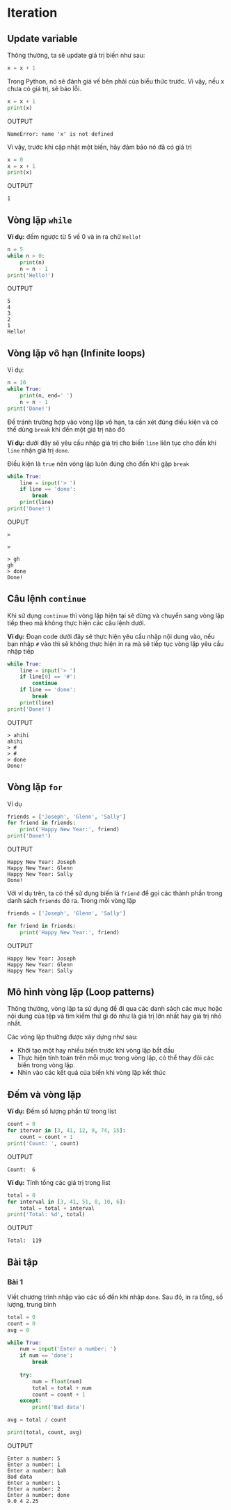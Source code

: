 # Iteration

## Update variable
Thông thường, ta sẽ update giá trị biến như sau:
```py
x = x + 1
```

Trong Python, nó sẽ đánh giá vế bên phải của biểu thức trước. Vì vậy, nếu x chưa có giá trị, sẽ báo lỗi.

```py
x = x + 1
print(x)
```
OUTPUT
```
NameError: name 'x' is not defined
```

Vì vậy, trước khi cập nhật một biến, hãy đảm bảo nó đã có giá trị
```py
x = 0
x = x + 1
print(x)
```
OUTPUT
```
1
```

## Vòng lặp `while`
**Ví dụ:** đếm ngược từ 5 về 0 và in ra chữ `Hello!`

```py
n = 5
while n > 0:
    print(n)
    n = n - 1
print('Hello!')
```

OUTPUT
```
5
4
3
2
1
Hello!
```

## Vòng lặp vô hạn (Infinite loops)
Ví dụ:
```py
n = 10
while True:
    print(n, end=' ')
    n = n - 1
print('Done!')
```

Để tránh trường hợp vào vòng lặp vô hạn, ta cần xét đúng điều kiện và có thể dùng `break` khi đến một giá trị nào đó

**Ví dụ:** dưới đây sẽ yêu cầu nhập giá trị cho biến `line` liên tục cho đến khi `line` nhận giá trị `done`.

Điều kiện là `true` nên vòng lặp luôn đúng cho đến khi gặp `break`
```py
while True:
    line = input('> ')
    if line == 'done':
        break
    print(line)
print('Done!')
```
OUPUT
```
> 

> 

> gh
gh
> done
Done!
```

## Câu lệnh `continue`
Khi sử dụng `continue` thì vòng lặp hiện tại sẽ dừng và chuyển sang vòng lặp tiếp theo mà không thực hiện các câu lệnh dưới.

**Ví dụ:** Đoạn code dưới đây sẽ thực hiện yêu cầu nhập nội dung vào, nếu bạn nhập `#` vào thì sẽ không thực hiện in ra mà sẽ tiếp tục vòng lặp yêu cầu nhập tiếp

```py
while True:
    line = input('> ')
    if line[0] == '#':
        continue
    if line == 'done':
        break
    print(line)
print('Done!')
```
OUTPUT
```
> ahihi
ahihi
> #
> #
> done
Done!
```

## Vòng lặp `for`
Ví dụ
```py
friends = ['Joseph', 'Glenn', 'Sally']
for friend in friends:
    print('Happy New Year:', friend)
print('Done!')
```
OUTPUT
```
Happy New Year: Joseph
Happy New Year: Glenn
Happy New Year: Sally
Done!
```

Với ví dụ trên, ta có thể sử dụng biến là `friend` để gọi các thành phần trong danh sách `friends` đó ra. Trong mỗi vòng lặp
```py
friends = ['Joseph', 'Glenn', 'Sally']

for friend in friends:
    print('Happy New Year:', friend)
```
OUTPUT
```
Happy New Year: Joseph
Happy New Year: Glenn
Happy New Year: Sally
```

## Mô hình vòng lặp (Loop patterns)
Thông thường, vòng lặp ta sử dụng để đi qua các danh sách các mục hoặc nội dung của tệp và tìm kiếm thứ gì đó như là giá trị lớn nhất hay giá trị nhỏ nhất.

Các vòng lặp thường được xây dựng như sau:
- Khởi tạo một hay nhiều biến trước khi vòng lặp bắt đầu
- Thực hiện tính toán trên mỗi mục trong vòng lặp, có thể thay đôi các biến trong vòng lặp.
- Nhìn vào các kết quả của biến khi vòng lặp kết thúc

## Đếm và vòng lặp
**Ví dụ:** Đếm số lượng phần tử trong list
```py
count = 0
for itervar in [3, 41, 12, 9, 74, 15]:
    count = count + 1
print('Count: ', count)
```
OUTPUT
```
Count:  6
```

**Ví dụ:** Tính tổng các giá trị trong list
```py
total = 0
for interval in [3, 41, 51, 8, 10, 6]:
    total = total + interval
print('Total: %d', total)
```
OUTPUT
```
Total:  119
```

## Bài tập
### Bài 1
Viết chương trình nhập vào các số đến khi nhập `done`. Sau đó, in ra tổng, số lượng, trung bình

```py
total = 0
count = 0
avg = 0

while True:
    num = input('Enter a number: ')
    if num == 'done':
        break
    
    try:
        num = float(num)
        total = total + num
        count = count + 1
    except:
        print('Bad data')

avg = total / count

print(total, count, avg)
```
OUTPUT
```
Enter a number: 5
Enter a number: 1
Enter a number: bah
Bad data
Enter a number: 1
Enter a number: 2
Enter a number: done
9.0 4 2.25
```